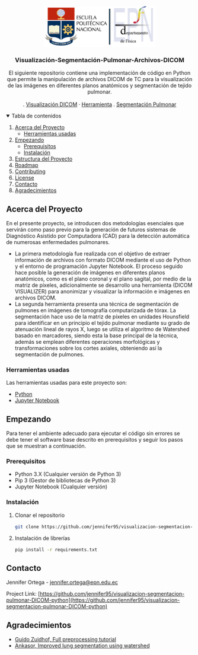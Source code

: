 <!--
*** Thanks for checking out the Best-README-Template. If you have a suggestion
*** that would make this better, please fork the repo and create a pull request
*** or simply open an issue with the tag "enhancement".
*** Thanks again! Now go create something AMAZING! :D
-->



<!-- PROJECT SHIELDS -->
<!--
*** I'm using markdown "reference style" links for readability.
*** Reference links are enclosed in brackets [ ] instead of parentheses ( ).
*** See the bottom of this document for the declaration of the reference variables
*** for contributors-url, forks-url, etc. This is an optional, concise syntax you may use.
*** https://www.markdownguide.org/basic-syntax/#reference-style-links
-->


<!-- PROJECT LOGO -->
<br />
<p align="center">
  <a href="https://ciencias.epn.edu.ec/">
    <img src="images/logo.png" alt="Logo" width="300">
  </a>

  <h3 align="center">Visualización-Segmentación-Pulmonar-Archivos-DICOM</h3>

  <p align="center">
    El siguiente repositorio contiene una implementación de código en Python que permite la manipulación de archivos DICOM de TC para la visualización de las imágenes en diferentes planos anatómicos y segmentación de tejido pulmonar.
    <br />
    <!--<a href="https://github.com/othneildrew/Best-README-Template"><strong>Explore the docs »</strong></a>-->
    <br />
    .
    <a href="https://github.com/jennifer95/visualizacion-segmentacion-pulmonar-DICOM-python/blob/main/Visualizaci%C3%B3n%20de%20im%C3%A1genes%20DICOM.ipynb">Visualización DICOM</a>
    ·
    <a href="https://github.com/jennifer95/visualizacion-segmentacion-pulmonar-DICOM-python/tree/main/Herramienta%20DICOM%20VISUALIZER">Herramienta</a>
    .
    <a href="https://github.com/jennifer95/visualizacion-segmentacion-pulmonar-DICOM-python/blob/main/Segmentaci%C3%B3n%20de%20tejido%20pulmonar.ipynb">Segmentación Pulmonar</a>
  </p>
</p>



<!-- TABLE OF CONTENTS -->
<details open="open">
  <summary>Tabla de contenidos</summary>
  <ol>
    <li>
      <a href="#Acerca-del-Proyecto">Acerca del Proyecto</a>
      <ul>
        <li><a href="#Herramientas-usadas">Herramientas usadas</a></li>
      </ul>
    </li>
    <li>
      <a href="#Empezando">Empezando</a>
      <ul>
        <li><a href="#prerequisitos">Prerequisitos</a></li>
        <li><a href="#instalación">Instalación</a></li>
      </ul>
    </li>
    <li><a href="#Estructura-del-Proyecto">Estructura del Proyecto</a></li>
    <li><a href="#roadmap">Roadmap</a></li>
    <li><a href="#contributing">Contributing</a></li>
    <li><a href="#license">License</a></li>
    <li><a href="#contacto">Contacto</a></li>
    <li><a href="#Agradecimientos">Agradecimientos</a></li>
  </ol>
</details>



<!-- ABOUT THE PROJECT -->
## Acerca del Proyecto

<!--[![Product Name Screen Shot][product-screenshot]](https://example.com)-->


En el presente proyecto, se introducen dos metodologías esenciales que servirán como paso previo para la generación de futuros sistemas de Diagnóstico Asistido por Computadora (CAD) para la detección automática de numerosas enfermedades pulmonares.

* La primera metodología fue realizada con el objetivo de extraer información de archivos con formato DICOM mediante el uso de Python y el entorno de programación Jupyter Notebook. El proceso seguido hace posible la generación de imágenes en diferentes planos anatómicos, como es el plano coronal y el plano sagital, por medio de la matriz de píxeles, adicionalmente se desarrollo una herramienta (DICOM VISUALIZER) para anonimizar y visualizar la información e imágenes en archivos DICOM.
* La segunda herramienta presenta una técnica de segmentación de pulmones en imágenes de tomografía computarizada de tórax. La segmentación hace uso de la matriz de píxeles en unidades Hounsfield para identificar en un principio el tejido pulmonar mediante su grado de atenuación lineal de rayos X, luego se utiliza el algoritmo de Watershed basado en marcadores, siendo esta la base principal de la técnica, además se emplean diferentes operaciones morfológicas y transformaciones sobre los cortes axiales, obteniendo así la segmentación de pulmones.



### Herramientas usadas

Las herramientas usadas para este proyecto son:
* [Python](https://www.python.org/)
* [Jupyter Notebook](https://jupyter.org/)




<!-- GETTING STARTED -->
## Empezando

Para tener el ambiente adecuado para ejecutar el código sin errores se debe tener el software base descrito en prerequisitos y seguir los pasos que se muestran a continuación.

### Prerequisitos


* Python 3.X (Cualquier versión de Python 3)
* Pip 3 (Gestor de bibliotecas de Python 3)
* Jupyter Notebook (Cualquier versión)


### Instalación

1. Clonar el repositorio
   ```sh
   git clone https://github.com/jennifer95/visualizacion-segmentacion-pulmonar-DICOM-python.git
   ```
2. Instalación de librerías
   ```sh
   pip install -r requirements.txt
   ```




<!-- CONTACT -->
## Contacto

Jennifer Ortega - jennifer.ortega@epn.edu.ec

Project Link: [https://github.com/jennifer95/visualizacion-segmentacion-pulmonar-DICOM-python](https://github.com/jennifer95/visualizacion-segmentacion-pulmonar-DICOM-python)



<!-- ACKNOWLEDGEMENTS -->
## Agradecimientos
* [Guido Zuidhof, Full preprocessing tutorial](https://www.kaggle.com/gzuidhof/full-preprocessing-tutorial)
* [Ankasor, Improved lung segmentation using watershed](https://www.kaggle.com/ankasor/improved-lung-segmentation-using-watershed)

